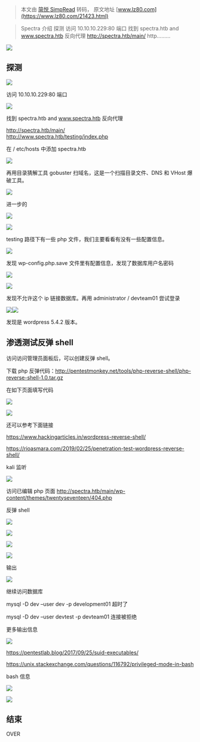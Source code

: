 > 本文由 [简悦 SimpRead](http://ksria.com/simpread/) 转码， 原文地址 [www.lz80.com](https://www.lz80.com/21423.html)

> Spectra 介绍 探测 访问 10.10.10.229:80 端口 找到 spectra.htb and www.spectra.htb 反向代理 http://spectra.htb/main/ http…......

![](https://image.3001.net/images/20210415/1618467554_6077dae257c04e794e2a8.png!small?1618467550396)

探测
--

![](https://image.3001.net/images/20210415/1618467895_6077dc37463ccdf841be5.png!small?1618467891159)

访问 10.10.10.229:80 端口

![](https://image.3001.net/images/20210415/1618467969_6077dc81665b168204d31.png!small?1618467965245)

找到 spectra.htb and www.spectra.htb 反向代理

http://spectra.htb/main/  
http://www.spectra.htb/testing/index.php

在 / etc/hosts 中添加 spectra.htb

![](https://image.3001.net/images/20210415/1618468247_6077dd97b448ed890b382.png!small?1618468243634)

再用目录猜解工具 gobuster 扫域名，这是一个扫描目录文件、DNS 和 VHost 爆破工具。

![](https://image.3001.net/images/20210415/1618468463_6077de6fea6be4bb793e5.png!small?1618468459805)

进一步的

![](https://image.3001.net/images/20210415/1618468484_6077de84af0fbf95face8.png!small?1618468480604)

![](https://image.3001.net/images/20210415/1618468527_6077deaf144f51a099ff0.png!small?1618468522993)

testing 路径下有一些 php 文件，我们主要看看有没有一些配置信息。

![](https://image.3001.net/images/20210415/1618468613_6077df05261b0179e2812.png!small?1618468609101)

发现 wp-config.php.save 文件里有配置信息，发现了数据库用户名密码

![](https://image.3001.net/images/20210415/1618468713_6077df694eb8ceee56247.png!small?1618468709297)

![](https://image.3001.net/images/20210415/1618468770_6077dfa24608f2820d685.png!small?1618468766173)

发现不允许这个 ip 链接数据库。再用 administrator / devteam01 尝试登录

![](https://image.3001.net/images/20210415/1618468911_6077e02f6f5f85b6a7e96.png!small?1618468907321)![](https://image.3001.net/images/20210415/1618468873_6077e0096b417f7910bb2.png!small?1618468869399)

发现是 wordpress 5.4.2 版本。

渗透测试反弹 shell
------------

访问访问管理员面板后，可以创建反弹 shell。

下载 php 反弹代码：http://pentestmonkey.net/tools/php-reverse-shell/php-reverse-shell-1.0.tar.gz

在如下页面填写代码

![](https://image.3001.net/images/20210415/1618469122_6077e1028f20f50e58075.png!small?1618469119311)

![](https://image.3001.net/images/20210415/1618469138_6077e1121dac76613bfd1.png!small?1618469134675)

还可以参考下面链接

https://www.hackingarticles.in/wordpress-reverse-shell/

https://rioasmara.com/2019/02/25/penetration-test-wordpress-reverse-shell/

kali 监听

![](https://image.3001.net/images/20210415/1618469276_6077e19c13e9d3acb7052.png!small?1618469272032)

访问已编辑 php 页面 http://spectra.htb/main/wp-content/themes/twentyseventeen/404.php

反弹 shell

![](https://image.3001.net/images/20210415/1618469394_6077e212f213c3fc0e699.png!small?1618469390860)

![](https://image.3001.net/images/20210415/1618469438_6077e23e17e29fe2d981b.png!small?1618469433966)

![](https://image.3001.net/images/20210415/1618469574_6077e2c6494f86b7a0e3d.png!small?1618469570282)

![](https://image.3001.net/images/20210415/1618469879_6077e3f796c35584031ee.png!small?1618469875502)

输出

![](https://image.3001.net/images/20210415/1618469916_6077e41c87375f5abbbc1.png!small?1618469912408)

继续访问数据库

mysql -D dev –user dev -p development01 超时了

mysql -D dev –user devtest -p devteam01 连接被拒绝

更多输出信息

![](https://image.3001.net/images/20210415/1618469985_6077e4615f475f1b92a77.png!small?1618469981426)

https://pentestlab.blog/2017/09/25/suid-executables/

https://unix.stackexchange.com/questions/116792/privileged-mode-in-bash

bash 信息

![](https://image.3001.net/images/20210415/1618470047_6077e49fe51d85610f673.png!small?1618470043799)

![](https://image.3001.net/images/20210415/1618470061_6077e4ade1693e947d746.png!small?1618470058609)

结束
--

OVER